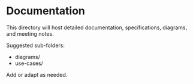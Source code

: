 # Documentation

This directory will host detailed documentation, specifications, diagrams, and meeting notes.

Suggested sub-folders:
- diagrams/
- use-cases/

Add or adapt as needed.
